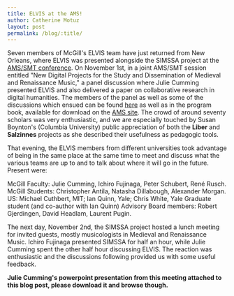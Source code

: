 ```yaml
---
title: ELVIS at the AMS!
author: Catherine Motuz
layout: post
permalink: /blog/:title/
---
```


Seven members of McGill's ELVIS team have just returned from New Orleans, where ELVIS was presented alongside the SIMSSA project at the [AMS/SMT conference](http://www.ams-net.org/neworleans/). On November 1st, in a joint AMS/SMT session entitled "New Digital Projects for the Study and Dissemination of Medieval and Renaissance Music," a panel discussion where Julie Cumming presented ELVIS and also delivered a paper on collaborative research in digital humanities. The members of the panel as well as some of the discussions which ensued can be found [here](https://sites.google.com/a/haverford.edu/ams_digitalearlymusic/the-panel) as well as in the program book, available for download on the [AMS site](http://www.ams-net.org/neworleans/). The crowd of around seventy scholars was very enthusiastic, and we are especially touched by Susan Boynton's (Columbia University) public appreciation of both the **Liber** and **Salzinnes** projects as she described their usefulness as pedagogic tools.

That evening, the ELVIS members from different universities took advantage of being in the same place at the same time to meet and discuss what the various teams are up to and to talk about where it will go in the future. Present were:

McGill Faculty: Julie Cumming, Ichiro Fujinaga, Peter Schubert, René Rusch.
McGill Students: Christopher Antila, Natasha Dillabough, Alexander Morgan.
US: Michael Cuthbert, MIT; Ian Quinn, Yale; Chris White, Yale Graduate student (and co-author with Ian Quinn)
Advisory Board members: Robert Gjerdingen, David Headlam, Laurent Pugin.

The next day, November 2nd, the SIMSSA project hosted a lunch meeting for invited guests, mostly musicologists in Medieval and Renaissance Music. Ichiro Fujinaga presented SIMSSA for half an hour, while Julie Cumming spent the other half hour discussing ELVIS. The reaction was enthusiastic and the discussions following provided us with some useful feedback.

**Julie Cumming's powerpoint presentation from this meeting attached to this blog post, please download it and browse though.**
[]()
